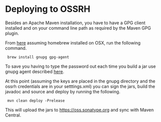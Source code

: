 # Deploying to OSSRH 
Besides an Apache Maven installation, you have to have a GPG client installed and on your command line path 
as required by the Maven GPG plugin. 

From [here](http://blog.ghostinthemachines.com/2015/03/01/how-to-use-gpg-command-line/) assuming homebrew installed 
on OSX, run the following command. 

     brew install gnupg gpg-agent
     
To save you having to type the password out each time you build a jar use gnupg agent described [here](http://sudoers.org/2013/11/05/gpg-agent.html).

At this point (assuming the keys are placed in the gnupg directory and the ossrh credentials are in your setttings.xml) you can sign the jars, build the javadoc and source and deploy by running the following.

     mvn clean deploy -Prelease
     
This will upload the jars to https://oss.sonatype.org and sync with Maven Central.
